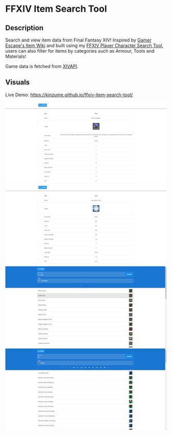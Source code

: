 # FFXIV Item Search Tool

## Description

Search and view item data from Final Fantasy XIV! Inspired by [Gamer Escape's Item Wiki](https://ffxiv.gamerescape.com/wiki/Category:Item) and built using my [FFXIV Player Character Search Tool](https://kinzume.github.io/ffxivapi-app/), users can also filter for items by categories such as Armour, Tools and Materials!

Game data is fetched from [XIVAPI](https://xivapi.com/).

## Visuals

Live Demo: https://kinzume.github.io/ffxiv-item-search-tool/

![Preview 1](/public/demo/item-search-preview-desktop.png)
![Preview 2](/public/demo/item-search-preview-desktop2.png)
![Preview 3](/public/demo/item-search-preview-desktop3.png)
![Preview 4](/public/demo/item-search-preview-desktop4.png)
